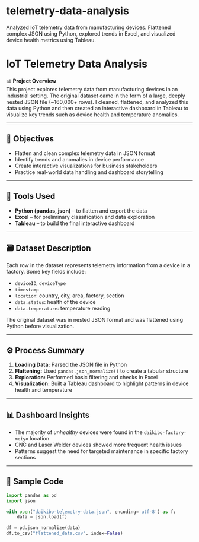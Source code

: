 # telemetry-data-analysis
Analyzed IoT telemetry data from manufacturing devices. Flattened complex JSON using Python, explored trends in Excel, and visualized device health metrics using Tableau.


# IoT Telemetry Data Analysis

📊 **Project Overview**  
This project explores telemetry data from manufacturing devices in an industrial setting. The original dataset came in the form of a large, deeply nested JSON file (~160,000+ rows). I cleaned, flattened, and analyzed this data using Python and then created an interactive dashboard in Tableau to visualize key trends such as device health and temperature anomalies.

---

## 🧠 Objectives

- Flatten and clean complex telemetry data in JSON format
- Identify trends and anomalies in device performance
- Create interactive visualizations for business stakeholders
- Practice real-world data handling and dashboard storytelling

---

## 🧰 Tools Used

- **Python (pandas, json)** – to flatten and export the data
- **Excel** – for preliminary classification and data exploration
- **Tableau** – to build the final interactive dashboard

---

## 🗃️ Dataset Description

Each row in the dataset represents telemetry information from a device in a factory. Some key fields include:

- `deviceID`, `deviceType`
- `timestamp`
- `location`: country, city, area, factory, section
- `data.status`: health of the device
- `data.temperature`: temperature reading

The original dataset was in nested JSON format and was flattened using Python before visualization.

---

## ⚙️ Process Summary

1. **Loading Data:** Parsed the JSON file in Python
2. **Flattening:** Used `pandas.json_normalize()` to create a tabular structure
3. **Exploration:** Performed basic filtering and checks in Excel
4. **Visualization:** Built a Tableau dashboard to highlight patterns in device health and temperature

---

## 📊 Dashboard Insights


- The majority of *unhealthy* devices were found in the `daikibo-factory-meiyo` location
- CNC and Laser Welder devices showed more frequent health issues
- Patterns suggest the need for targeted maintenance in specific factory sections

---

## 🧪 Sample Code

```python
import pandas as pd
import json

with open("daikibo-telemetry-data.json", encoding='utf-8') as f:
    data = json.load(f)

df = pd.json_normalize(data)
df.to_csv("flattened_data.csv", index=False)
